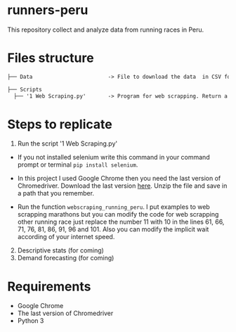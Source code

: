 # runners-peru

This repository collect and analyze data from running races in Peru.

# Files structure

```markdown
├── Data                        -> File to download the data  in CSV format.

├── Scripts
  ├── '1 Web Scraping.py'       -> Program for web scrapping. Return a csv file with enconded utf-8 and a data frame.
```

# Steps to replicate

1. Run the script '1 Web Scraping.py'  
  - If you not installed selenium write this command in your command prompt or terminal `pip install selenium`.

  - In this project I used Google Chrome then you need the last version of Chromedriver.  Download the last version [here](https://chromedriver.chromium.org/downloads). Unzip the file and save in a path that you remember.
       
  - Run the function `webscraping_running_peru`. I put examples to web scrapping marathons but you can modify the code for web scrapping other running race just replace the number 11 with 10 in the lines 61, 66, 71, 76, 81, 86, 91, 96 and 101. Also you can modify the implicit wait according of your internet speed.

2. Descriptive stats (for coming)
3. Demand forecasting (for coming)

# Requirements

- Google Chrome
- The last version of Chromedriver
- Python 3
